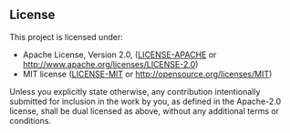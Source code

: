 ## License

This project is licensed under:

- Apache License, Version 2.0, ([LICENSE-APACHE](LICENSE-APACHE) or http://www.apache.org/licenses/LICENSE-2.0)
- MIT license ([LICENSE-MIT](LICENSE-MIT) or http://opensource.org/licenses/MIT)

Unless you explicitly state otherwise, any contribution intentionally submitted for inclusion in the work by you, as
defined in the Apache-2.0 license, shall be dual licensed as above, without any additional terms or conditions.